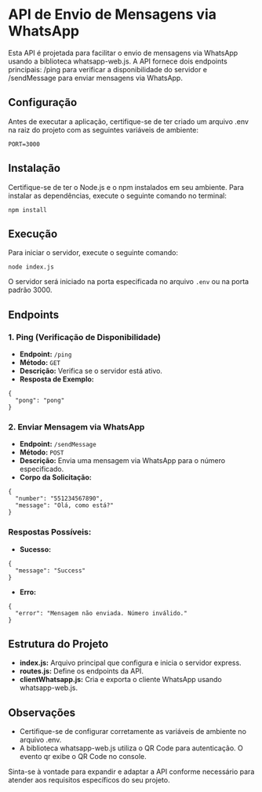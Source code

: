 # API de Envio de Mensagens via WhatsApp
Esta API é projetada para facilitar o envio de mensagens via WhatsApp usando a biblioteca whatsapp-web.js. A API fornece dois endpoints principais: /ping para verificar a disponibilidade do servidor e /sendMessage para enviar mensagens via WhatsApp.

## Configuração
Antes de executar a aplicação, certifique-se de ter criado um arquivo .env na raiz do projeto com as seguintes variáveis de ambiente:
```
PORT=3000
```

## Instalação
Certifique-se de ter o Node.js e o npm instalados em seu ambiente. Para instalar as dependências, execute o seguinte comando no terminal:

```
npm install
```

## Execução
Para iniciar o servidor, execute o seguinte comando:
```
node index.js
```
O servidor será iniciado na porta especificada no arquivo `.env` ou na porta padrão 3000.

## Endpoints

### 1. Ping (Verificação de Disponibilidade)
* **Endpoint:** `/ping`
* **Método:** `GET`
* **Descrição:** Verifica se o servidor está ativo.
* **Resposta de Exemplo:**
```
{
  "pong": "pong"
}
```

### 2. Enviar Mensagem via WhatsApp
* **Endpoint:** `/sendMessage`
* **Método:** `POST`
* **Descrição:** Envia uma mensagem via WhatsApp para o número especificado.
* **Corpo da Solicitação:**
```
{
  "number": "551234567890",
  "message": "Olá, como está?"
}
```

### **Respostas Possíveis:**
* **Sucesso:**
```
{
  "message": "Success"
}
```

* **Erro:**

```
{
  "error": "Mensagem não enviada. Número inválido."
}
```

## Estrutura do Projeto

* **index.js:** Arquivo principal que configura e inicia o servidor express.
* **routes.js:** Define os endpoints da API.
* **clientWhatsapp.js:** Cria e exporta o cliente WhatsApp usando whatsapp-web.js.

## Observações

* Certifique-se de configurar corretamente as variáveis de ambiente no arquivo .env.
* A biblioteca whatsapp-web.js utiliza o QR Code para autenticação. O evento qr exibe o QR Code no console.

Sinta-se à vontade para expandir e adaptar a API conforme necessário para atender aos requisitos específicos do seu projeto.